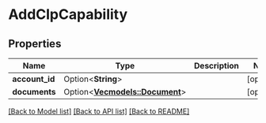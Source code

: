 # AddClpCapability

## Properties

Name | Type | Description | Notes
------------ | ------------- | ------------- | -------------
**account_id** | Option<**String**> |  | [optional]
**documents** | Option<[**Vec<models::Document>**](Document.md)> |  | [optional]

[[Back to Model list]](../README.md#documentation-for-models) [[Back to API list]](../README.md#documentation-for-api-endpoints) [[Back to README]](../README.md)
